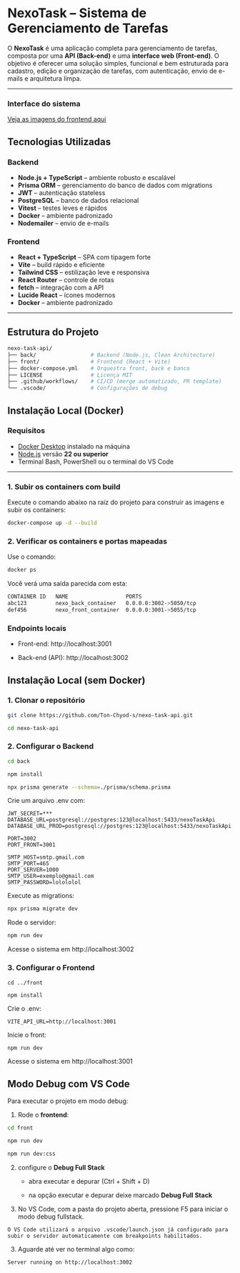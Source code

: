 # NexoTask – Sistema de Gerenciamento de Tarefas

O **NexoTask** é uma aplicação completa para gerenciamento de tarefas, composta por uma **API (Back-end)** e uma **interface web (Front-end)**. O objetivo é oferecer uma solução simples, funcional e bem estruturada para cadastro, edição e organização de tarefas, com autenticação, envio de e-mails e arquitetura limpa.

---

### Interface do sistema

[Veja as imagens do frontend aqui](https://github.com/Ton-Chyod-s/nexo-task-api/tree/dev/png)


## Tecnologias Utilizadas

###  Backend
- **Node.js + TypeScript** – ambiente robusto e escalável
- **Prisma ORM** – gerenciamento do banco de dados com migrations
- **JWT** – autenticação stateless
- **PostgreSQL** – banco de dados relacional
- **Vitest** – testes leves e rápidos
- **Docker** – ambiente padronizado
- **Nodemailer** – envio de e-mails

### Frontend
- **React + TypeScript** – SPA com tipagem forte
- **Vite** – build rápido e eficiente
- **Tailwind CSS** – estilização leve e responsiva
- **React Router** – controle de rotas
- **fetch** – integração com a API
- **Lucide React** – ícones modernos
- **Docker** – ambiente padronizado

---

## Estrutura do Projeto

```bash
nexo-task-api/
├── back/                 # Backend (Node.js, Clean Architecture)
├── front/                # Frontend (React + Vite)
├── docker-compose.yml    # Orquestra front, back e banco
├── LICENSE               # Licença MIT
├── .github/workflows/    # CI/CD (merge automatizado, PR template)
└── .vscode/              # Configurações de debug
```

## Instalação Local (Docker)

### Requisitos

- [Docker Desktop](https://www.docker.com/products/docker-desktop/) instalado na máquina
- [Node.js](https://nodejs.org/) versão **22 ou superior**
- Terminal Bash, PowerShell ou o terminal do VS Code

---

### 1. Subir os containers com build

Execute o comando abaixo na raiz do projeto para construir as imagens e subir os containers:

```bash
docker-compose up -d --build
```
### 2. Verificar os containers e portas mapeadas
Use o comando:
```bash
docker ps
```

Você verá uma saída parecida com esta:
```bash
CONTAINER ID   NAME                  PORTS
abc123         nexo_back_container   0.0.0.0:3002->5050/tcp
def456         nexo_front_container  0.0.0.0:3001->5055/tcp
```
### Endpoints locais

- Front-end: http://localhost:3001

- Back-end (API): http://localhost:3002


## Instalação Local (sem Docker)

### 1. Clonar o repositório
```bash
git clone https://github.com/Ton-Chyod-s/nexo-task-api.git

cd nexo-task-api
```

### 2. Configurar o Backend

```bash
cd back

npm install

npx prisma generate --schema=./prisma/schema.prisma
```

Crie um arquivo .env com:

```env
JWT_SECRET=***
DATABASE_URL=postgresql://postgres:123@localhost:5433/nexoTaskApi
DATABASE_URL_PROD=postgresql://postgres:123@localhost:5433/nexoTaskApi

PORT=3002
PORT_FRONT=3001

SMTP_HOST=smtp.gmail.com
SMTP_PORT=465
PORT_SERVER=1000
SMTP_USER=exemplo@gmail.com
SMTP_PASSWORD=lolololol
```

Execute as migrations:

```bash
npx prisma migrate dev
```

Rode o servidor:

```bash
npm run dev
```
Acesse o sistema em http://localhost:3002

### 3. Configurar o Frontend
   
```
cd ../front

npm install
```

Crie o .env:

```env
VITE_API_URL=http://localhost:3001
```

Inicie o front:

```bash
npm run dev
```

Acesse o sistema em http://localhost:3001

## Modo Debug com VS Code

Para executar o projeto em modo debug:

1. Rode o **frontend**:

```bash
cd front

npm run dev

npm run dev:css
```
2. configure o **Debug Full Stack**
   
   - abra executar e depurar (Ctrl + Shift + D)
  
   - na opção executar e depurar deixe marcado **Debug Full Stack**

3. No VS Code, com a pasta do projeto aberta, pressione F5 para iniciar o modo debug fullstack.
   
```text
O VS Code utilizará o arquivo .vscode/launch.json já configurado para subir o servidor automaticamente com breakpoints habilitados.
```

3. Aguarde até ver no terminal algo como:
   
```bash
Server running on http://localhost:3002

```